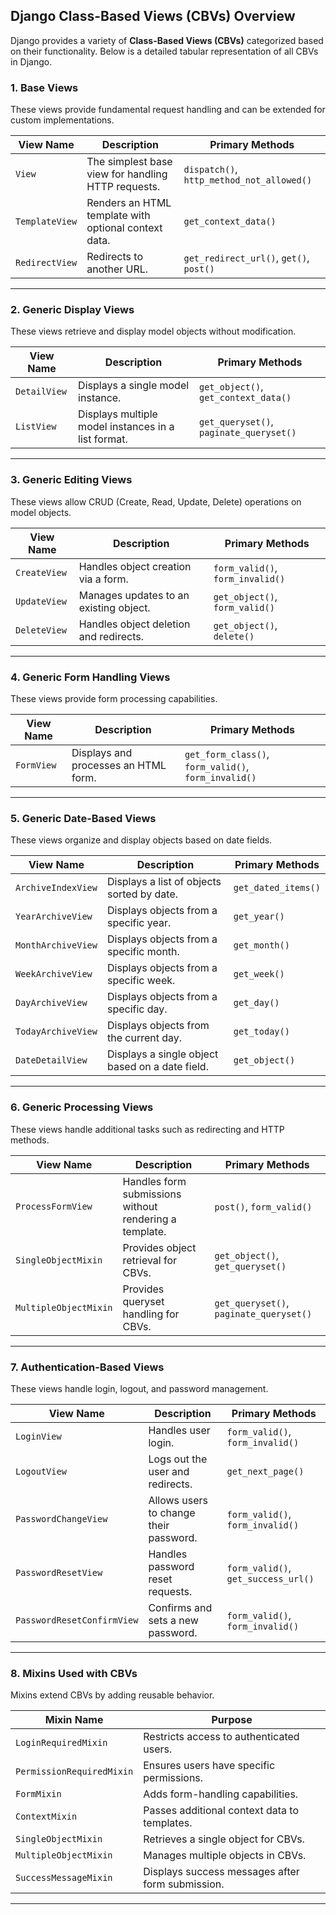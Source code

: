## **Django Class-Based Views (CBVs) Overview**  

Django provides a variety of **Class-Based Views (CBVs)** categorized based on their functionality. Below is a detailed tabular representation of all CBVs in Django.  

### **1. Base Views**  
These views provide fundamental request handling and can be extended for custom implementations.  

| View Name | Description | Primary Methods |  
|-----------|------------|-----------------|  
| `View` | The simplest base view for handling HTTP requests. | `dispatch()`, `http_method_not_allowed()` |  
| `TemplateView` | Renders an HTML template with optional context data. | `get_context_data()` |  
| `RedirectView` | Redirects to another URL. | `get_redirect_url()`, `get()`, `post()` |  

---

### **2. Generic Display Views**  
These views retrieve and display model objects without modification.  

| View Name | Description | Primary Methods |  
|-----------|------------|-----------------|  
| `DetailView` | Displays a single model instance. | `get_object()`, `get_context_data()` |  
| `ListView` | Displays multiple model instances in a list format. | `get_queryset()`, `paginate_queryset()` |  

---

### **3. Generic Editing Views**  
These views allow CRUD (Create, Read, Update, Delete) operations on model objects.  

| View Name | Description | Primary Methods |  
|-----------|------------|-----------------|  
| `CreateView` | Handles object creation via a form. | `form_valid()`, `form_invalid()` |  
| `UpdateView` | Manages updates to an existing object. | `get_object()`, `form_valid()` |  
| `DeleteView` | Handles object deletion and redirects. | `get_object()`, `delete()` |  

---

### **4. Generic Form Handling Views**  
These views provide form processing capabilities.  

| View Name | Description | Primary Methods |  
|-----------|------------|-----------------|  
| `FormView` | Displays and processes an HTML form. | `get_form_class()`, `form_valid()`, `form_invalid()` |  

---

### **5. Generic Date-Based Views**  
These views organize and display objects based on date fields.  

| View Name | Description | Primary Methods |  
|-----------|------------|-----------------|  
| `ArchiveIndexView` | Displays a list of objects sorted by date. | `get_dated_items()` |  
| `YearArchiveView` | Displays objects from a specific year. | `get_year()` |  
| `MonthArchiveView` | Displays objects from a specific month. | `get_month()` |  
| `WeekArchiveView` | Displays objects from a specific week. | `get_week()` |  
| `DayArchiveView` | Displays objects from a specific day. | `get_day()` |  
| `TodayArchiveView` | Displays objects from the current day. | `get_today()` |  
| `DateDetailView` | Displays a single object based on a date field. | `get_object()` |  

---

### **6. Generic Processing Views**  
These views handle additional tasks such as redirecting and HTTP methods.  

| View Name | Description | Primary Methods |  
|-----------|------------|-----------------|  
| `ProcessFormView` | Handles form submissions without rendering a template. | `post()`, `form_valid()` |  
| `SingleObjectMixin` | Provides object retrieval for CBVs. | `get_object()`, `get_queryset()` |  
| `MultipleObjectMixin` | Provides queryset handling for CBVs. | `get_queryset()`, `paginate_queryset()` |  

---

### **7. Authentication-Based Views**  
These views handle login, logout, and password management.  

| View Name | Description | Primary Methods |  
|-----------|------------|-----------------|  
| `LoginView` | Handles user login. | `form_valid()`, `form_invalid()` |  
| `LogoutView` | Logs out the user and redirects. | `get_next_page()` |  
| `PasswordChangeView` | Allows users to change their password. | `form_valid()`, `form_invalid()` |  
| `PasswordResetView` | Handles password reset requests. | `form_valid()`, `get_success_url()` |  
| `PasswordResetConfirmView` | Confirms and sets a new password. | `form_valid()`, `form_invalid()` |  

---

### **8. Mixins Used with CBVs**  
Mixins extend CBVs by adding reusable behavior.  

| Mixin Name | Purpose |  
|-----------|---------|  
| `LoginRequiredMixin` | Restricts access to authenticated users. |  
| `PermissionRequiredMixin` | Ensures users have specific permissions. |  
| `FormMixin` | Adds form-handling capabilities. |  
| `ContextMixin` | Passes additional context data to templates. |  
| `SingleObjectMixin` | Retrieves a single object for CBVs. |  
| `MultipleObjectMixin` | Manages multiple objects in CBVs. |  
| `SuccessMessageMixin` | Displays success messages after form submission. |  

---
